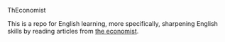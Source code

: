 ThEconomist

This is a repo for English learning, more specifically, sharpening English skills by reading articles from [the economist](https://www.economist.com/). 